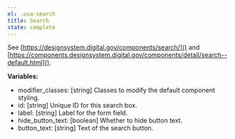 ```yaml
---
el: .usa-search
title: Search
state: complete
---
```

See [https://designsystem.digital.gov/components/search/]() and
[https://components.designsystem.digital.gov/components/detail/search--default.html]().

__Variables:__
* modifier_classes: [string] Classes to modify the default component styling.
* id: [string] Unique ID for this search box.
* label: [string] Label for the form field.
* hide_button_text: [boolean] Whether to hide button text.
* button_text: [string] Text of the search button.
